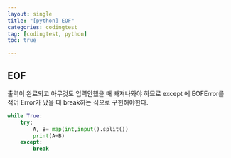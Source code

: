 ```yaml
---
layout: single
title: "[python] EOF"
categories: codingtest
tag: [codingtest, python]
toc: true

---
```


## EOF

출력이 완료되고 아무것도 입력안했을 때 빠져나와야 하므로 except 에 EOFError를 적어 Error가 났을 때 break하는 식으로 구현해야한다.

```python
while True:
    try:
        A, B= map(int,input().split())
        print(A+B)
    except:
        break
```

